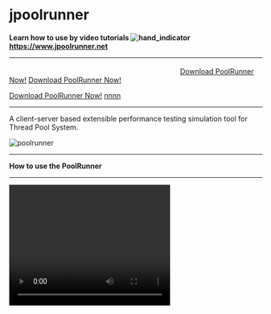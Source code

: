 # jpoolrunner 
#### Learn how to use by video tutorials ![hand_indicator](https://user-images.githubusercontent.com/108230246/189908783-7740c721-a59c-4c61-89c0-165e4ed53e2d.gif) <a href="https://www.jpoolrunner.net">https://www.jpoolrunner.net</a> <hr>
&emsp;&emsp;&emsp;&emsp;&emsp;&emsp;&emsp;&emsp;&emsp;&emsp;&emsp;&emsp;&emsp;&emsp;&emsp;&emsp;&emsp;&emsp;&emsp;&emsp;&emsp;&emsp;&emsp;&emsp;
 <a href="https://github.com/faisalbahadurhu/jpoolrunner/blob/9f377ca3d5664ff2e53ae0af084b79a691fc3c7c/PoolRunner.zip">Download PoolRunner Now!</a> 
 [Download PoolRunner Now!](https://github.com/faisalbahadurhu/jpoolrunner/blob/9f377ca3d5664ff2e53ae0af084b79a691fc3c7c/PoolRunner.zip)

 [Download PoolRunner Now!](https://github.com/faisalbahadurhu/jpoolrunner/blob/main/PoolRunner.zip)
 [nnnn](https://github.com/faisalbahadurhu/jpoolrunner/blob/ae76d6c43773595031a4bb91a13e8ec60a979ea4/PoolRunner.zip)



 <hr>
A client-server based extensible performance testing simulation tool for Thread Pool System.

![poolrunner](https://user-images.githubusercontent.com/108230246/189495284-322dff07-8973-4030-8215-039a9416504a.jpg)
<hr>
<b>How to use the PoolRunner</b> <br>
 <hr>
<video width="320px" height="240px" src="https://github.com/user-attachments/assets/e34b71f1-76b3-458b-82b4-60e4a75502c9"></video> 



